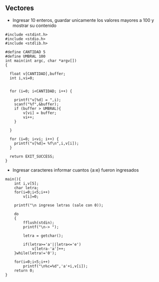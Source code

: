 ## Vectores
- Ingresar 10 enteros, guardar unicamente los valores mayores a 100 y mostrar su contenido
```
#include <stdint.h>
#include <stdio.h>
#include <stdlib.h>

#define CANTIDAD 5
#define UMBRAL 100
int main(int argc, char *argv[])
{

  float v[CANTIDAD],buffer;
  int i,vi=0;
  

  for (i=0; i<CANTIDAD; i++) {

    printf("v[%d] = ",i);
    scanf("%f",&buffer);
    if (buffer > UMBRAL){
	    v[vi] = buffer;
	    vi++;
    }

  }

  for (i=0; i<vi; i++) {
	printf("v[%d]= %f\n",i,v[i]);
  }
  
  return EXIT_SUCCESS;
}
```

- Ingresar caracteres informar cuantos {a:e} fueron ingresados
```
main(){
	int i,v[5];
	char letra;
	for(i=0;i<5;i++)
		v[i]=0;
		
	printf("\n ingrese letras (sale con 0));
	
	do
	{
		fflush(stdin);
		printf("\n-> ");
		
		letra = getchar();
		
		if(letra>='a'||letra<='e')
			v[letra-'a']++;
	}while(letra!='0');
	
	for(i=0;i<5;i++)
		printf("\n%c=%d",'a'+i,v[i]);
	return 0;
}
```